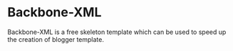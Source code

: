 # Backbone-XML
Backbone-XML is a free skeleton template which can be used to speed up the creation of blogger template.
